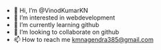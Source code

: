 - 👋 Hi, I’m @VinodKumarKN
- 👀 I’m interested in webdevelopment
- 🌱 I’m currently learning github
- 💞️ I’m looking to collaborate on github
- 📫 How to reach me kmnagendra385@gmail.com

<!---
VinodKumarKN/VinodKumarKN is a ✨ special ✨ repository because its `README.md` (this file) appears on your GitHub profile.
You can click the Preview link to take a look at your changes.
--->
